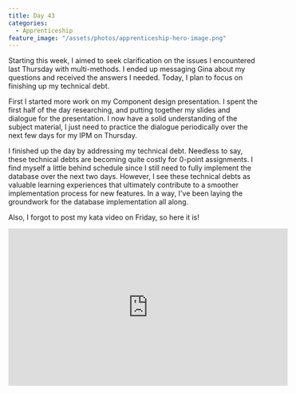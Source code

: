 ```yaml
---
title: Day 43
categories:
  - Apprenticeship
feature_image: "/assets/photos/apprenticeship-hero-image.png"
---
```


Starting this week, I aimed to seek clarification on the issues I encountered last Thursday
with multi-methods. I ended up messaging Gina about my questions and received the answers I needed.
Today, I plan to focus on finishing up my technical debt.

First I started more work on my Component design presentation. I spent the first half of the
day researching, and putting together my slides and dialogue for the presentation. I now
have a solid understanding of the subject material, I just need to practice the dialogue
periodically over the next few days for my IPM on Thursday.

I finished up the day by addressing my technical debt. Needless to say, these technical debts
are becoming quite costly for 0-point assignments. I find myself a little behind schedule since
I still need to fully implement the database over the next two days. However, I see these technical
debts as valuable learning experiences that ultimately contribute to a smoother implementation
process for new features. In a way, I've been laying the groundwork for the database implementation all along.

Also, I forgot to post my kata video on Friday, so here it is!

 <div class="row justify-content-center" style="margin-bottom: 10px">
  <iframe width="560" height="315" src="https://www.youtube.com/embed/4m9gP65fKJU?si=WjRST3mzGpMWJh_s"
          title="YouTube video player" frameborder="0"
          allow="accelerometer; autoplay; clipboard-write; encrypted-media; gyroscope; picture-in-picture; web-share"
          referrerpolicy="strict-origin-when-cross-origin" allowfullscreen></iframe>
 </div>